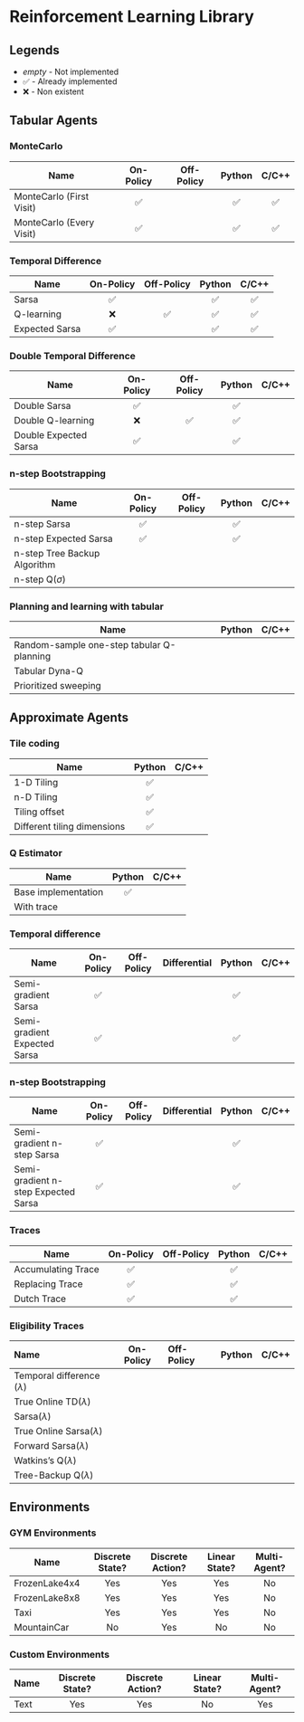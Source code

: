 # Reinforcement Learning Library

## Legends

* *empty* - Not implemented
* &#x2705; - Already implemented
* :x: - Non existent

## Tabular Agents

### MonteCarlo

| Name                     | On-Policy | Off-Policy |  Python  |  C/C++   |
| ------------------------ | :-------: | :--------: | :------: | :------: |
| MonteCarlo (First Visit) | &#x2705;  |            | &#x2705; | &#x2705; |
| MonteCarlo (Every Visit) | &#x2705;  |            | &#x2705; | &#x2705; |


### Temporal Difference

| Name           | On-Policy | Off-Policy |  Python  |  C/C++   |
| -------------- | :-------: | :--------: | :------: | :------: |
| Sarsa          | &#x2705;  |            | &#x2705; | &#x2705; |
| Q-learning     |    :x:    |  &#x2705;  | &#x2705; | &#x2705; |
| Expected Sarsa | &#x2705;  |            | &#x2705; | &#x2705; |

### Double Temporal Difference

| Name                  | On-Policy | Off-Policy |  Python  | C/C++ |
| --------------------- | :-------: | :--------: | :------: | :---: |
| Double Sarsa          | &#x2705;  |            | &#x2705; |       |
| Double Q-learning     |    :x:    |  &#x2705;  | &#x2705; |       |
| Double Expected Sarsa | &#x2705;  |            | &#x2705; |       |

### n-step Bootstrapping

| Name                         | On-Policy | Off-Policy |  Python  | C/C++ |
| ---------------------------- | :-------: | :--------: | :------: | :---: |
| n-step Sarsa                 | &#x2705;  |            | &#x2705; |       |
| n-step Expected Sarsa        | &#x2705;  |            | &#x2705; |       |
| n-step Tree Backup Algorithm |           |            |          |       |
| n-step Q$(\sigma)$           |           |            |          |       |


### Planning and learning with tabular

| Name                                      | Python | C/C++ |
| ----------------------------------------- | :----: | :---: |
| Random-sample one-step tabular Q-planning |        |       |
| Tabular Dyna-Q                            |        |       |
| Prioritized sweeping                      |        |       |

## Approximate Agents

### Tile coding

| Name                        |  Python  | C/C++ |
| --------------------------- | :------: | :---: |
| 1-D Tiling                  | &#x2705; |       |
| n-D Tiling                  | &#x2705; |       |
| Tiling offset               | &#x2705; |       |
| Different tiling dimensions | &#x2705; |       |


### Q Estimator

| Name                |  Python  | C/C++ |
| ------------------- | :------: | :---: |
| Base implementation | &#x2705; |       |
| With trace          |          |       |


### Temporal difference

| Name                         | On-Policy | Off-Policy | Differential |  Python  | C/C++ |
| ---------------------------- | :-------: | :--------: | :----------: | :------: | :---: |
| Semi-gradient Sarsa          | &#x2705;  |            |              | &#x2705; |       |
| Semi-gradient Expected Sarsa | &#x2705;  |            |              | &#x2705; |       |

### n-step Bootstrapping

| Name                                | On-Policy | Off-Policy | Differential |  Python  | C/C++ |
| ----------------------------------- | :-------: | :--------: | :----------: | :------: | :---: |
| Semi-gradient n-step Sarsa          | &#x2705;  |            |              | &#x2705; |       |
| Semi-gradient n-step Expected Sarsa | &#x2705;  |            |              | &#x2705; |       |

### Traces

| Name               | On-Policy | Off-Policy |  Python  | C/C++ |
| ------------------ | :-------: | :--------: | :------: | :---: |
| Accumulating Trace | &#x2705;  |            | &#x2705; |       |
| Replacing Trace    | &#x2705;  |            | &#x2705; |       |
| Dutch Trace        | &#x2705;  |            | &#x2705; |       |

### Eligibility Traces

| Name                            | On-Policy | Off-Policy | Python | C/C++ |
| :------------------------------ | :-------: | :--------- | :----: | :---: |
| Temporal difference $(\lambda)$ |           |            |        |       |
| True Online TD$(\lambda)$       |           |            |        |       |
| Sarsa$(\lambda)$                |           |            |        |       |
| True Online Sarsa$(\lambda)$    |           |            |        |       |
| Forward Sarsa$(\lambda)$        |           |            |        |       |
| Watkins’s Q$(\lambda)$          |           |            |        |       |
| Tree-Backup Q$(\lambda)$        |           |            |        |       |

## Environments

### GYM Environments

| Name          | Discrete State? | Discrete Action? | Linear State? | Multi-Agent? |
| ------------- | :-------------: | :--------------: | :-----------: | :----------: |
| FrozenLake4x4 |       Yes       |       Yes        |      Yes      |      No      |
| FrozenLake8x8 |       Yes       |       Yes        |      Yes      |      No      |
| Taxi          |       Yes       |       Yes        |      Yes      |      No      |
| MountainCar   |       No        |       Yes        |      No       |      No      |

### Custom Environments

| Name | Discrete State? | Discrete Action? | Linear State? | Multi-Agent? |
| ---- | :-------------: | :--------------: | :-----------: | :----------: |
| Text |       Yes       |       Yes        |      No       |     Yes      |
